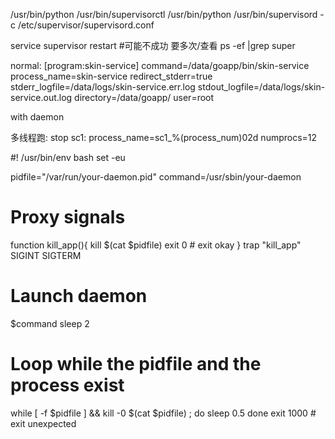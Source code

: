 


/usr/bin/python /usr/bin/supervisorctl
/usr/bin/python /usr/bin/supervisord -c /etc/supervisor/supervisord.conf

service supervisor restart   #可能不成功 要多次/查看 ps -ef |grep super 
 
normal:
[program:skin-service]
command=/data/goapp/bin/skin-service
process_name=skin-service
redirect_stderr=true
stderr_logfile=/data/logs/skin-service.err.log
stdout_logfile=/data/logs/skin-service.out.log
directory=/data/goapp/
user=root



with daemon

多线程跑: stop sc1:
process_name=sc1_%(process_num)02d
numprocs=12


#! /usr/bin/env bash
set -eu

pidfile="/var/run/your-daemon.pid"
command=/usr/sbin/your-daemon

# Proxy signals
function kill_app(){
    kill $(cat $pidfile)
    exit 0 # exit okay
}
trap "kill_app" SIGINT SIGTERM

# Launch daemon
$command
sleep 2

# Loop while the pidfile and the process exist
while [ -f $pidfile ] && kill -0 $(cat $pidfile) ; do
    sleep 0.5
done
exit 1000 # exit unexpected